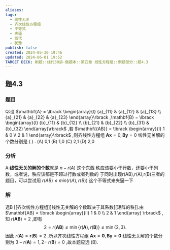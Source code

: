```yaml
---
aliases: 
tags:
  - 线性无关
  - 齐次线性方程组
  - 不等式
  - 夹逼
  - 线代
  - 犹豫
publish: false
created: 2024-05-30 19:46
updated: 2024-06-01 19:52
TARGET DECK: 刷题::线代30讲-做题本::第四章 线性方程组::例题部分::题4.3
---
```

## 题4.3
### 题目
Q:设 $\mathbf{A} = \lbrack  \begin{array}{l} {a}_{11} & {a}_{12} & {a}_{13} \\  {a}_{21} & {a}_{22} & {a}_{23} \end{array}\rbrack  ,\mathbf{B} = \lbrack  \begin{array}{l} {b}_{11} & {b}_{12} \\  {b}_{21} & {b}_{22} \\  {b}_{31} & {b}_{32} \end{array}\rbrack$ ,若 $\mathbf{{AB}} = \lbrack  \begin{array}{l} 1 & 0 \\  2 & 1 \end{array}\rbrack$ ,则齐线性方程组  $\mathbf{{Ax}} = 0,\mathbf{{By}} = 0$ 线性无关解的个数分别是 ( ) .
(A) 0,1 
(B) 1,0 
(C) 2,1 
(D) 2,0
### 分析
A:**线性无关的解的个数**就是 $n-r(A)$ 这个东西
秩应该要小于行数，还要小于列数，或者说，秩应该都是不超过行数或者列数的
于同时出现r(AB),r(A),r(B)三者的题目，可以尝试用 $r(AB)\leq min(r(A),r(B))$ 这个不等式来夹逼一下
### 解
选B
[[齐次线性方程组]]线性无关解的个数取决于其系数[[矩阵的秩]].由 $\mathbf{AB} = \lbrack \begin{array}{ll} 1 & 0 \\ 2 & 1 \end{array} \rbrack$ ,知 $r( \mathbf{AB} ) = 2$ ,即有
$$
2 = r( \mathbf{AB} ) {\leq} \min\{r( \mathbf{A} ),r( \mathbf{B} )\} {\leq} \min\{2,3\}.
$$
因此 $r( \mathbf{A} ) = \mathbf{r}( \mathbf{B} ) = 2$ ,所以齐次线性方程组 $\mathbf{A}\mathbf{x} = \mathbf{0},\mathbf{B}\mathbf{y} = \mathbf{0}$ 线性无关解的个数分别为 $3 {-} r( \mathbf{A} ) = 1,2 {-}$ $r( \mathbf{B} ) = 0$ ,故本题应选 (B).


